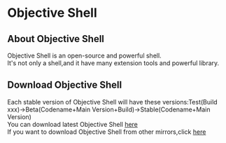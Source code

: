 <!--
    Objective Shell project
    Started on May 31th,2019
-->
# Objective Shell
## About Objective Shell
Objective Shell is an open-source and powerful shell.<br/>
It's not only a shell,and it have many extension tools and powerful library.<br/>
## Download Objective Shell
Each stable version of Objective Shell will have these versions:Test(Build xxx)->Beta(Codename+Main Version+Build)->Stable(Codename+Main Version)<br/>
You can download latest Objective Shell [here](https://github.com/CodesBuilder/Objective-Shell/releases)<br/>
If you want to download Objective Shell from other mirrors,click [here](https://github.com/CodesBuilder/Objective-Shell/blob/master/doc/mirrors/mirrors.md)
